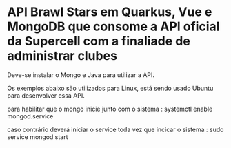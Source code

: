 # API Brawl Stars em Quarkus, Vue e MongoDB que consome a API oficial da Supercell com a finaliade de administrar clubes

Deve-se instalar o Mongo e Java para utilizar a API. 

Os exemplos abaixo são utilizados para Linux, está sendo usado Ubuntu para desenvolver essa API.

para habilitar que o mongo inicie junto com o sistema : systemctl enable mongod.service

caso contrário deverá iniciar o service toda vez que incicar o sistema : sudo service mongod start
